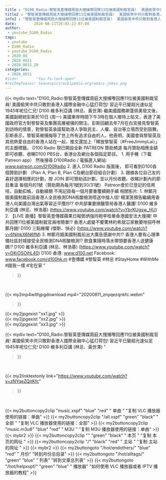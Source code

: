 ```yaml
---
title : "D100_Radio:黎智英壹傳媒周庭大搜捕嚟回應11位被美國制裁官員!  美國偷笑中共只敢對香港人國際金融中心猛打荷包! 習近平已變超光速似足1945年呢位仁兄! D100 維多利亞講 (林忌、黃世澤) "
title2 : "黎智英壹傳媒周庭大搜捕嚟回應11位被美國制裁官員!  美國偷笑中共只敢對香港人國際金融中心猛打荷包! 習近平已變超光速似足1945年呢位仁兄! D100 維多利亞講 (林忌、黃世澤) "
info2 : "黎智英壹傳媒周庭大搜捕嚟回應11位被美國制裁官員!  美國偷笑中共只敢對香港人國際金融中心猛打荷包! 習近平已變超光速似足1945年呢位仁兄! D100 維多利亞講 (林忌、黃世澤)    繼美國國務卿蓬佩奧發文後，美國副總統彭斯於10日 (周一) 美國東岸時間下午3時在個人推特上貼文，表達了美國政府官方對黎智英及集團高層被捕的關注。彭斯回顧去年7月在白宮接見黎智英到訪時的情景，對黎智英承諾幫助港人爭取民主、人權、自治等立場而受到鼓舞。彭斯表示，黎智英被捕侮辱了世上所有追求自由的人。他表明，美國會與黎智英及其他熱愛自由的香港人站在一起，推文還加上「釋放黎智英（#FreeJimmyLai）」的主題標籤。    D100 Radio 現已開設全新 PATREON 贊助頻道  每月贊助相應金額即可收聽、收睇D100 PBS台，香港台及網台各個指定節目。    1. 用手機（下載Patreon app）  然後搜尋 D100Radio  / 電腦進入網站: www.patreon.com/D100Radio  2. 進入 D100 Radio 版面後，      即可看到D100各個贊助計劃 （Plan A, Plan B, Plan C及網台節目組合計劃）  3. 跟據各位自己友的喜好選擇相應的計劃，按 JOIN 即可贊助該計劃，並以月份收聽、收睇計劃內的節目重溫    每個月的1號（贊助期為每月1號到30/31號）  Patreon會於已登記的信用咭，自動扣帳，自動續期  不用記掛每一個月要重覆續期手續  相關影片: 1. 林鄭月娥美國制裁前話香港人全民檢測DNA核酸檢測唔送中搵人信! 楊潔箎預告繼續用香港人向美國台灣出氣等習近平攬炒!? 中共部署要搞醫管局香港人醫護!  D100 維多利亞講 (林忌、林浩基) (https://www.youtube.com/watch?v=YbrKUgsw_HU) 2. 【LIVE 直播】黎智英壹傳媒蘋果日報鄧炳強同袍李桂華香港國安法大搜捕! 中共回應11位被美國制裁官員咁簡單!? 香港人處變不要驚林約希就冚家散要咁招呼林鄭月娥!  D100 三點維權 (傑斯、快必) (https://www.youtube.com/watch?v=6NihkX6N6fM) 3. 林鄭月娥美國制裁前出大廣告感謝中共!? 香港人要有心理準備社區封城接受全民檢測DNA核酸檢測!? 飲食業隨時落水帶頭要香港人送健康碼!?  D100 維多利亞講 (林忌、林浩基) (https://www.youtube.com/watch?v=DKiOSOjhL40)  D100 香港: www.d100.net  Facebook: www.facebook.com/d100hk.m  #壹傳媒 #黎智英 #林忌 #StayHome #WithMe #跟我一樣 #宅在家 "
date:        2020-08-11T20:03:22-07:00
author:
 - youtube_D100_Radio
tags:
 - youtube
 - D100_Radio
 - youtube_D100_Radio
 - 2020_08
 - 2020_0811
 - 2020_0811_20
categories:
 - 2020_0811
#icon:        "fas fa-lock-open"
#resImgTeaser: teaserpics/wikipedia.org/emacs-jokes.png
---
```


{{< mydiv text="D100_Radio:黎智英壹傳媒周庭大搜捕嚟回應11位被美國制裁官員!  美國偷笑中共只敢對香港人國際金融中心猛打荷包! 習近平已變超光速似足1945年呢位仁兄! D100 維多利亞講 (林忌、黃世澤)    繼美國國務卿蓬佩奧發文後，美國副總統彭斯於10日 (周一) 美國東岸時間下午3時在個人推特上貼文，表達了美國政府官方對黎智英及集團高層被捕的關注。彭斯回顧去年7月在白宮接見黎智英到訪時的情景，對黎智英承諾幫助港人爭取民主、人權、自治等立場而受到鼓舞。彭斯表示，黎智英被捕侮辱了世上所有追求自由的人。他表明，美國會與黎智英及其他熱愛自由的香港人站在一起，推文還加上「釋放黎智英（#FreeJimmyLai）」的主題標籤。    D100 Radio 現已開設全新 PATREON 贊助頻道  每月贊助相應金額即可收聽、收睇D100 PBS台，香港台及網台各個指定節目。    1. 用手機（下載Patreon app）  然後搜尋 D100Radio  / 電腦進入網站: www.patreon.com/D100Radio  2. 進入 D100 Radio 版面後，      即可看到D100各個贊助計劃 （Plan A, Plan B, Plan C及網台節目組合計劃）  3. 跟據各位自己友的喜好選擇相應的計劃，按 JOIN 即可贊助該計劃，並以月份收聽、收睇計劃內的節目重溫    每個月的1號（贊助期為每月1號到30/31號）  Patreon會於已登記的信用咭，自動扣帳，自動續期  不用記掛每一個月要重覆續期手續  相關影片: 1. 林鄭月娥美國制裁前話香港人全民檢測DNA核酸檢測唔送中搵人信! 楊潔箎預告繼續用香港人向美國台灣出氣等習近平攬炒!? 中共部署要搞醫管局香港人醫護!  D100 維多利亞講 (林忌、林浩基) (https://www.youtube.com/watch?v=YbrKUgsw_HU) 2. 【LIVE 直播】黎智英壹傳媒蘋果日報鄧炳強同袍李桂華香港國安法大搜捕! 中共回應11位被美國制裁官員咁簡單!? 香港人處變不要驚林約希就冚家散要咁招呼林鄭月娥!  D100 三點維權 (傑斯、快必) (https://www.youtube.com/watch?v=6NihkX6N6fM) 3. 林鄭月娥美國制裁前出大廣告感謝中共!? 香港人要有心理準備社區封城接受全民檢測DNA核酸檢測!? 飲食業隨時落水帶頭要香港人送健康碼!?  D100 維多利亞講 (林忌、林浩基) (https://www.youtube.com/watch?v=DKiOSOjhL40)  D100 香港: www.d100.net  Facebook: www.facebook.com/d100hk.m  #壹傳媒 #黎智英 #林忌 #StayHome #WithMe #跟我一樣 #宅在家 "
>}}
<br>


{{< my2mp4withjpgdownload mp4="20200811_znyqezqnkfc.webm"
>}}

{{< my2jpgexist "xx1.jpg" >}}<br>
{{< my2jpgexist "xx2.jpg" >}}<br>
{{< my2jpgexist "xx3.jpg" >}}<br>



{{< mydiv text="D100_Radio:黎智英壹傳媒周庭大搜捕嚟回應11位被美國制裁官員!  美國偷笑中共只敢對香港人國際金融中心猛打荷包! 習近平已變超光速似足1945年呢位仁兄! D100 維多利亞講 (林忌、黃世澤) "
>}}
<br>

{{< my2linktextonly link="https://www.youtube.com/watch?v=zNYqeZQnKfc"
>}}


<br>

{{< my2buttoncopy2clip "music.xspf"        "blue"   "red"    " 单曲 "  "复制 VLC 播放器使用的链接：单曲" >}} {{< my2buttoncopy2clip "/all.xspf"         "green"  "black"  " 全部 "  "复制 VLC 播放器使用的链接：全部" >}} {{< my2buttoncopy2clip "music.m3u8"        "blue"   "red"    " M3U  "    "复制 M3U 播放器使用的链接：单曲" >}} {{< mybr2 >}} {{< my2buttoncopy2clip ""                  "green"  "black"  " 本页 "    "复制 本页的网址 " >}} {{< my2buttoncopy2clip "/"                 "black"  "red"    " 主站 "    "复制 主站的网址 " >}} {{< mybr2 >}} {{< my2buttongoto      "/hot/endothers/"   "blue"   "red"    " 月份"   "转到月份总目录" >}} {{< my2buttongoto      "/hot/alltags/"     "green"  "blue"   " 列表"   "转到文章总列表" >}} {{< my2buttongoto      "/hot/helpxspf/"    "green"  "blue"   " 播放器" "如何使用 VLC 播放器或者 IPTV 播放器的教程" >}} 
